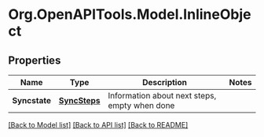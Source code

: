 # Org.OpenAPITools.Model.InlineObject

## Properties

Name | Type | Description | Notes
------------ | ------------- | ------------- | -------------
**Syncstate** | [**SyncSteps**](SyncSteps.md) | Information about next steps, empty when done | 

[[Back to Model list]](../README.md#documentation-for-models) [[Back to API list]](../README.md#documentation-for-api-endpoints) [[Back to README]](../README.md)


